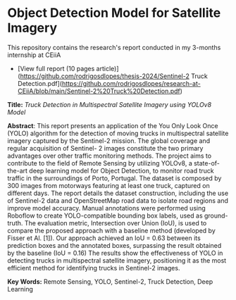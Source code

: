 # Object Detection Model for Satellite Imagery
This repository contains the research's report conducted in my 3-months internship at CEiiA

- [View full report (10 pages article)](https://github.com/rodrigosdlopes/thesis-2024/Sentinel-2 Truck Detection.pdf](https://github.com/rodrigosdlopes/research-at-CEiiA/blob/main/Sentinel-2%20Truck%20Detection.pdf)


**Title:** *Truck Detection in Multispectral Satellite Imagery using YOLOv8 Model*

**Abstract**: This report presents an application of the You Only
Look Once (YOLO) algorithm for the detection of moving trucks
in multispectral satellite imagery captured by the Sentinel-2
mission. The global coverage and regular acquisition of Sentinel-
2 images constitute the two primary advantages over other
traffic monitoring methods. The project aims to contribute to
the field of Remote Sensing by utilizing YOLOv8, a state-of-
the-art deep learning model for Object Detection, to monitor
road truck traffic in the surroundings of Porto, Portugal. The
dataset is composed by 300 images from motorways featuring
at least one truck, captured on different days. The report
details the dataset construction, including the use of Sentinel-2
data and OpenStreetMap road data to isolate road regions and
improve model accuracy. Manual annotations were performed
using Roboflow to create YOLO-compatible bounding box labels,
used as ground-truth. The evaluation metric, Intersection over
Union (IoU), is used to compare the proposed approach with a
baseline method (developed by Fisser et Al. [1]). Our approach
achieved an IoU = 0.63 between its prediction boxes and the
annotated boxes, surpassing the result obtained by the baseline
(IoU = 0.16) The results show the effectiveness of YOLO in
detecting trucks in multispectral satellite imagery, positioning
it as the most efficient method for identifying trucks in Sentinel-2 images.

**Key Words:** Remote Sensing, YOLO, Sentinel-2, Truck Detection, Deep Learning
